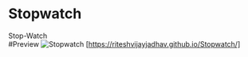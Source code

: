 # Stopwatch
Stop-Watch
<br>
#Preview
![Stopwatch](https://github.com/riteshvijayjadhav/Stopwatch/assets/121049948/799268e7-527b-4b1b-b51e-78e55cf1d2d0)
[https://riteshvijayjadhav.github.io/Stopwatch/]
